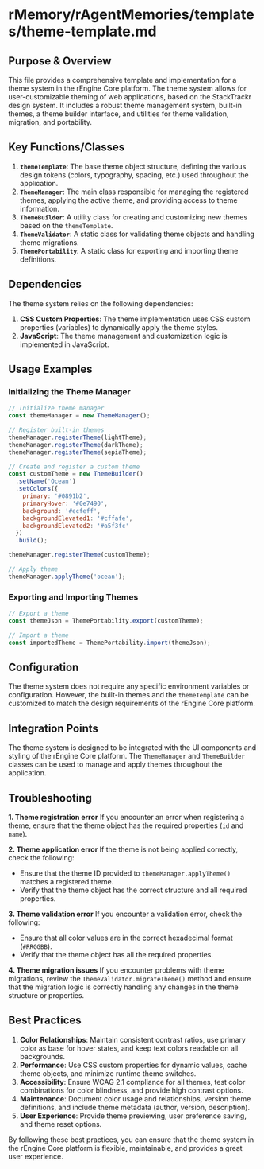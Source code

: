 # rMemory/rAgentMemories/templates/theme-template.md

## Purpose & Overview

This file provides a comprehensive template and implementation for a theme system in the rEngine Core platform. The theme system allows for user-customizable theming of web applications, based on the StackTrackr design system. It includes a robust theme management system, built-in themes, a theme builder interface, and utilities for theme validation, migration, and portability.

## Key Functions/Classes

1. **`themeTemplate`**: The base theme object structure, defining the various design tokens (colors, typography, spacing, etc.) used throughout the application.
2. **`ThemeManager`**: The main class responsible for managing the registered themes, applying the active theme, and providing access to theme information.
3. **`ThemeBuilder`**: A utility class for creating and customizing new themes based on the `themeTemplate`.
4. **`ThemeValidator`**: A static class for validating theme objects and handling theme migrations.
5. **`ThemePortability`**: A static class for exporting and importing theme definitions.

## Dependencies

The theme system relies on the following dependencies:

1. **CSS Custom Properties**: The theme implementation uses CSS custom properties (variables) to dynamically apply the theme styles.
2. **JavaScript**: The theme management and customization logic is implemented in JavaScript.

## Usage Examples

### Initializing the Theme Manager

```javascript
// Initialize theme manager
const themeManager = new ThemeManager();

// Register built-in themes
themeManager.registerTheme(lightTheme);
themeManager.registerTheme(darkTheme);
themeManager.registerTheme(sepiaTheme);

// Create and register a custom theme
const customTheme = new ThemeBuilder()
  .setName('Ocean')
  .setColors({
    primary: '#0891b2',
    primaryHover: '#0e7490',
    background: '#ecfeff',
    backgroundElevated1: '#cffafe',
    backgroundElevated2: '#a5f3fc'
  })
  .build();

themeManager.registerTheme(customTheme);

// Apply theme
themeManager.applyTheme('ocean');
```

### Exporting and Importing Themes

```javascript
// Export a theme
const themeJson = ThemePortability.export(customTheme);

// Import a theme
const importedTheme = ThemePortability.import(themeJson);
```

## Configuration

The theme system does not require any specific environment variables or configuration. However, the built-in themes and the `themeTemplate` can be customized to match the design requirements of the rEngine Core platform.

## Integration Points

The theme system is designed to be integrated with the UI components and styling of the rEngine Core platform. The `ThemeManager` and `ThemeBuilder` classes can be used to manage and apply themes throughout the application.

## Troubleshooting

**1. Theme registration error**
If you encounter an error when registering a theme, ensure that the theme object has the required properties (`id` and `name`).

**2. Theme application error**
If the theme is not being applied correctly, check the following:

- Ensure that the theme ID provided to `themeManager.applyTheme()` matches a registered theme.
- Verify that the theme object has the correct structure and all required properties.

**3. Theme validation error**
If you encounter a validation error, check the following:

- Ensure that all color values are in the correct hexadecimal format (`#RRGGBB`).
- Verify that the theme object has all the required properties.

**4. Theme migration issues**
If you encounter problems with theme migrations, review the `ThemeValidator.migrateTheme()` method and ensure that the migration logic is correctly handling any changes in the theme structure or properties.

## Best Practices

1. **Color Relationships**: Maintain consistent contrast ratios, use primary color as base for hover states, and keep text colors readable on all backgrounds.
2. **Performance**: Use CSS custom properties for dynamic values, cache theme objects, and minimize runtime theme switches.
3. **Accessibility**: Ensure WCAG 2.1 compliance for all themes, test color combinations for color blindness, and provide high contrast options.
4. **Maintenance**: Document color usage and relationships, version theme definitions, and include theme metadata (author, version, description).
5. **User Experience**: Provide theme previewing, user preference saving, and theme reset options.

By following these best practices, you can ensure that the theme system in the rEngine Core platform is flexible, maintainable, and provides a great user experience.
